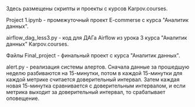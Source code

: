 Здесь размещены скрипты и проекты с курсов Karpov.courses.

Project 1.ipynb - промежуточный проект E-commerse с курса "Аналитик данных".

airflow_dag_less3.py - код для ДАГа Airflow из урока 3 курса "Аналитик данных" Karpov.courses.

Файлы Final_project - финальный проект с курса "Аналитик данных".

alert.py - реализация системы алертов. Сначала данные за прошедшую неделю разбиваются на 15-минутки, потом в каждой 15-минутки для каждой метрике считается доверительный интервал. Затем каждая новая 15-минутка сравнивается с доверительным интервалом, и если метрика выходит за доверительный интервал, то срабатывает оповещение.
